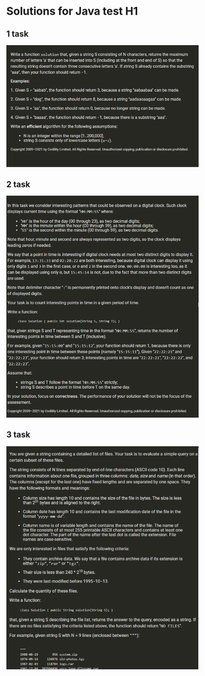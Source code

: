 # Solutions for Java test H1
## 1 task
![1 Task details](https://github.com/Foxxich/JavaTest/blob/master/images/task1.png)
## 2 task
![2 Task details](https://github.com/Foxxich/JavaTest/blob/master/images/task2.png)
## 3 task
![3 Task details](https://github.com/Foxxich/JavaTest/blob/master/images/task3.png)
